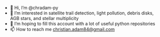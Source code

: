 - 👋 Hi, I’m @chradam-py
- 👀 I’m interested in satellite trail detection, light pollution, debris disks, AGB stars, and stellar multiplicity
- 🌱 I’m hoping to fill this account with a lot of useful python repositories
- 📫 How to reach me christian.adam84@gmail.com

<!---
chradam-py/chradam-py is a ✨ special ✨ repository because its `README.md` (this file) appears on your GitHub profile.
You can click the Preview link to take a look at your changes.
--->
